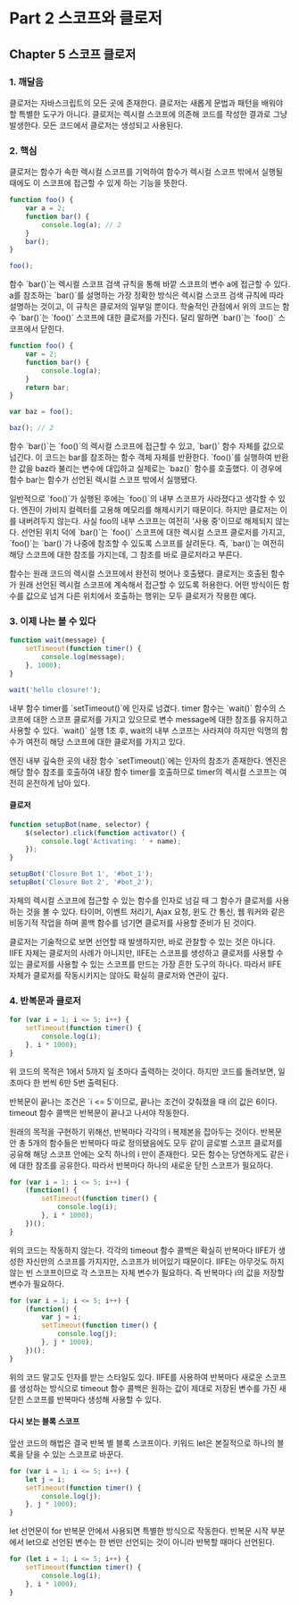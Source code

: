 # Part 2 스코프와 클로저

## Chapter 5 스코프 클로저

### 1. 깨달음

<p>
    클로저는 자바스크립트의 모든 곳에 존재한다. 클로저는 새롭게 문법과 패턴을 배워야 할 특별한 도구가 아니다. 클로저는 렉시컬 스코프에 의존해 코드를 작성한 결과로 그냥 발생한다. 모든 코드에서 클로저는 생성되고 사용된다.
</p>

### 2. 핵심

<p>
    클로저는 함수가 속한 렉시컬 스코프를 기억하여 함수가 렉시컬 스코프 밖에서 실행될 때에도 이 스코프에 접근할 수 있게 하는 기능을 뜻한다.
</p>

```javascript
function foo() {
    var a = 2;
    function bar() {
        console.log(a); // 2
    }
    bar();
}

foo();
```

<p>
    함수 `bar()`는 렉시컬 스코프 검색 규칙을 통해 바깥 스코프의 변수 a에 접근할 수 있다. a를 참조하는 `bar()`를 설명하는 가장 정확한 방식은 렉시컬 스코프 검색 규칙에 따라 설명하는 것이고, 이 규칙은 클로저의 일부일 뿐이다. 학술적인 관점에서 위의 코드는 함수 `bar()`는 `foo()` 스코프에 대한 클로저를 가진다. 달리 말하면 `bar()`는 `foo()` 스코프에서 닫힌다.
</p>

```javascript
function foo() {
    var = 2;
    function bar() {
        console.log(a);
    }
    return bar;
}

var baz = foo();

baz(); // 2
```

<p>
    함수 `bar()`는 `foo()`의 렉시컬 스코프에 접근할 수 있고, `bar()` 함수 자체를 값으로 넘긴다. 이 코드는 bar를 참조하는 함수 객체 자체를 반환한다. `foo()`를 실행하여 반환한 값을 baz라 불리는 변수에 대입하고 실제로는 `baz()` 함수를 호출했다. 이 경우에 함수 bar는 함수가 선언된 렉시컬 스코프 밖에서 실행됐다.
</p>

<p>
    일반적으로 `foo()`가 실행된 후에는 `foo()`의 내부 스코프가 사라졌다고 생각할 수 있다. 엔진이 가비지 컬렉터를 고용해 메모리를 해제시키기 때문이다. 하지만 클로저는 이를 내버려두지 않는다. 사실 foo의 내부 스코프는 여전히 '사용 중'이므로 해제되지 않는다. 선언된 위치 덕에 `bar()`는 `foo()` 스코프에 대한 렉시컬 스코프 클로저를 가지고, `foo()`는 `bar()`가 나중에 참조할 수 있도록 스코프를 살려둔다. 즉, `bar()`는 여전히 해당 스코프에 대한 참조를 가지는데, 그 참조를 바로 클로저라고 부른다.
</p>

<p>
    함수는 원래 코드의 렉시컬 스코프에서 완전히 벗어나 호출됐다. 클로저는 호출된 함수가 원래 선언된 렉시컬 스코프에 계속해서 접근할 수 있도록 허용한다. 어떤 방식이든 함수를 값으로 넘겨 다른 위치에서 호출하는 행위는 모두 클로저가 작용한 예다.
</p>

### 3. 이제 나는 볼 수 있다

```javascript
function wait(message) {
    setTimeout(function timer() {
        console.log(message);
    }, 1000);
}

wait('hello closure!');
```

<p>
    내부 함수 timer를 `setTimeout()`에 인자로 넘겼다. timer 함수는 `wait()` 함수의 스코프에 대한 스코프 클로저를 가지고 있으므로 변수 message에 대한 참조를 유지하고 사용할 수 있다. `wait()` 실행 1초 후, wait의 내부 스코프는 사라져야 하지만 익명의 함수가 여전히 해당 스코프에 대한 클로저를 가지고 있다.
</p>

<p>
    엔진 내부 깊숙한 곳의 내장 함수 `setTimeout()`에는 인자의 참조가 존재한다. 엔진은 해당 함수 참조를 호출하여 내장 함수 timer를 호출하므로 timer의 렉시컬 스코프는 여전히 온전하게 남아 있다.
</p>

#### 클로저

```javascript
function setupBot(name, selector) {
    $(selector).click(function activator() {
        console.log('Activating: ' + name);
    });
}

setupBot('Closure Bot 1', '#bot_1');
setupBot('Closure Bot 2', '#bot_2');
```

<p>
    자체의 렉시컬 스코프에 접근할 수 있는 함수를 인자로 넘길 때 그 함수가 클로저를 사용하는 것을 볼 수 있다. 타이머, 이벤트 처리기, Ajax 요청, 윈도 간 통신, 웹 워커와 같은 비동기적 작업을 하며 콜백 함수를 넘기면 클로저를 사용할 준비가 된 것이다.
</p>

<p>
    클로저는 기술적으로 보면 선언할 때 발생하지만, 바로 관찰할 수 있는 것은 아니다. IIFE 자체는 클로저의 사례가 아니지만, IIFE는 스코프를 생성하고 클로저를 사용할 수 있는 클로저를 사용할 수 있는 스코프를 만드는 가장 흔한 도구의 하나다. 따라서 IIFE 자체가 클로저를 작동시키지는 않아도 확실히 클로저와 연관이 깊다.
</p>

### 4. 반복문과 클로저

```javascript
for (var i = 1; i <= 5; i++) {
    setTimeout(function timer() {
        console.log(i);
    }, i * 1000);
}
```

<p>
    위 코드의 목적은 1에서 5까지 일 초마다 출력하는 것이다. 하지만 코드를 돌려보면, 일 초마다 한 번씩 6만 5번 출력된다.
</p>

<p>
    반복문이 끝나는 조건은 `i <= 5`이므로, 끝나는 조건이 갖춰졌을 때 i의 값은 6이다. timeout 함수 콜백은 반복문이 끝나고 나서야 작동한다.
</p>

<p>
    원래의 목적을 구현하기 위해선, 반복마다 각각의 i 복제본을 잡아두는 것이다. 반복문 안 총 5개의 함수들은 반복마다 따로 정의됐음에도 모두 같이 글로벌 스코프 클로저를 공유해 해당 스코프 안에는 오직 하나의 i 만이 존재한다. 모든 함수는 당연하게도 같은 i에 대한 참조를 공유한다. 따라서 반복마다 하나의 새로운 닫힌 스코프가 필요하다.
</p>

```javascript
for (var i = 1; i <= 5; i++) {
    (function() {
        setTimeout(function timer() {
            console.log(i);
        }, i * 1000);
    })();
}
```

<p>
    위의 코드는 작동하지 않는다. 각각의 timeout 함수 콜백은 확실히 반복마다 IIFE가 생성한 자신만의 스코프를 가지지만, 스코프가 비어있기 때문이다. IIFE는 아무것도 하지 않는 빈 스코프이므로 각 스코프는 자체 변수가 필요하다. 즉 반복마다 i의 값을 저장할 변수가 필요하다.
</p>

```javascript
for (var i = 1; i <= 5; i++) {
    (function() {
        var j = i;
        setTimeout(function timer() {
            console.log(j);
        }, j * 1000);
    })();
}
```

<p>
    위의 코드 말고도 인자를 받는 스타일도 있다. IIFE를 사용하여 반복마다 새로운 스코프를 생성하는 방식으로 timeout 함수 콜백은 원하는 값이 제대로 저장된 변수를 가진 새 닫힌 스코프를 반복마다 생성해 사용할 수 있다.
</p>

#### 다시 보는 블록 스코프

<p>
    앞선 코드의 해법은 결국 반복 별 블록 스코프이다. 키워드 let은 본질적으로 하나의 블록을 닫을 수 있는 스코프로 바꾼다.
</p>

```javascript
for (var i = 1; i <= 5; i++) {
    let j = i;
    setTimeout(function timer() {
        console.log(j);
    }, j * 1000);
}
```

<p>
    let 선언문이 for 반복문 안에서 사용되면 특별한 방식으로 작동한다. 반복문 시작 부분에서 let으로 선언된 변수는 한 번만 선언되는 것이 아니라 반복할 때마다 선언된다.
</p>

```javascript
for (let i = 1; i <= 5; i++) {
    setTimeout(function timer() {
        console.log(i);
    }, i * 1000);
}
```
